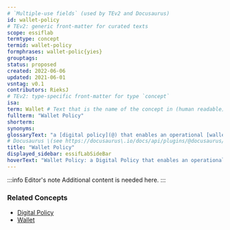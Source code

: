 ```yaml
---
# `Multiple-use fields` (used by TEv2 and Docusaurus)
id: wallet-policy
# TEv2: generic front-matter for curated texts
scope: essiflab
termtype: concept
termid: wallet-policy
formphrases: wallet-polic{yies}
grouptags:
status: proposed
created: 2022-06-06
updated: 2021-06-01
vsntag: v0.1
contributors: RieksJ
# TEv2: type-specific front-matter for type `concept`
isa:
term: Wallet # Text that is the name of the concept in (human readable) texts.
fullterm: "Wallet Policy"
shorterm:
synonyms:
glossaryText: "a [digital policy](@) that enables an operational [wallet](@) component to function in accordance with the [objectives](@) of its [principal](@)."
# Docusaurus \(see https://docusaurus\.io/docs/api/plugins/@docusaurus/plugin-content-docs#markdown-front-matter\):
title: "Wallet Policy"
displayed_sidebar: essifLabSideBar
hoverText: "Wallet Policy: a Digital Policy that enables an operational Wallet component to function in accordance with the Objectives of its Principal."
---
```


:::info Editor's note
Additional content is needed here.
:::

### Related Concepts
- [Digital Policy](@)
- [Wallet](@)
